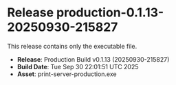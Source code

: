 # Release production-0.1.13-20250930-215827

This release contains only the executable file.

- **Release**: Production Build v0.1.13 (20250930-215827)
- **Build Date**: Tue Sep 30 22:01:51 UTC 2025
- **Asset**: print-server-production.exe
